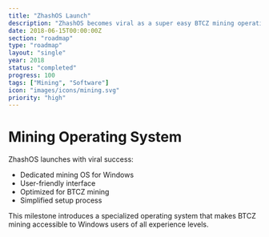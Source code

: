 ```yaml
---
title: "ZhashOS Launch"
description: "ZhashOS becomes viral as a super easy BTCZ mining operation system for Windows"
date: 2018-06-15T00:00:00Z
section: "roadmap"
type: "roadmap"
layout: "single"
year: 2018
status: "completed"
progress: 100
tags: ["Mining", "Software"]
icon: "images/icons/mining.svg"
priority: "high"
---
```


# Mining Operating System

ZhashOS launches with viral success:
- Dedicated mining OS for Windows
- User-friendly interface
- Optimized for BTCZ mining
- Simplified setup process

This milestone introduces a specialized operating system that makes BTCZ mining accessible to Windows users of all experience levels.
